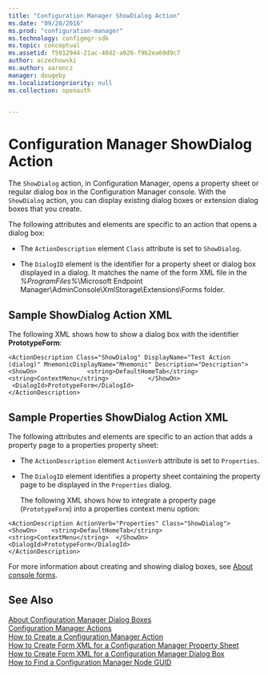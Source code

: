 ```yaml
---
title: "Configuration Manager ShowDialog Action"
ms.date: "09/20/2016"
ms.prod: "configuration-manager"
ms.technology: configmgr-sdk
ms.topic: conceptual
ms.assetid: f5912944-21ac-40d2-a026-f9b2ea69d9c7
author: aczechowski
ms.author: aaroncz
manager: dougeby
ms.localizationpriority: null
ms.collection: openauth


---
```

# Configuration Manager ShowDialog Action
The `ShowDialog` action, in Configuration Manager, opens a property sheet or regular dialog box in the Configuration Manager console. With the `ShowDialog` action, you can display existing dialog boxes or extension dialog boxes that you create.  

 The following attributes and elements are specific to an action that opens a dialog box:  

-   The `ActionDescription` element `Class` attribute is set to `ShowDialog`.  

-   The `DialogID` element is the identifier for a property sheet or dialog box displayed in a dialog. It matches the name of the form XML file in the *%ProgramFiles%*\Microsoft Endpoint Manager\AdminConsole\XmlStorage\Extensions\Forms folder.  

## Sample ShowDialog Action XML  
 The following XML shows how to show a dialog box with the identifier **PrototypeForm**:  

```  
<ActionDescription Class="ShowDialog" DisplayName="Test Action (dialog)" MnemonicDisplayName="Mnemonic" Description="Description"> <ShowOn>              <string>DefaultHomeTab</string>      <string>ContextMenu</string>           </ShowOn>  
 <DialogId>PrototypeForm</DialogId>  
</ActionDescription>  
```  

## Sample Properties ShowDialog Action XML  
 The following attributes and elements are specific to an action that adds a property page to a properties property sheet:  

- The `ActionDescription` element `ActionVerb` attribute is set to `Properties`.  

- The `DialogID` element identifies a property sheet containing the property page to be displayed in the `Properties` dialog.  

  The following XML shows how to integrate a property page (`PrototypeForm`) into a properties context menu option:  

```  
<ActionDescription ActionVerb="Properties" Class="ShowDialog">  <ShowOn>    <string>DefaultHomeTab</string>    <string>ContextMenu</string>  </ShowOn>  <DialogId>PrototypeForm</DialogId>  
</ActionDescription>  
```  

 For more information about creating and showing dialog boxes, see [About console forms](about-configuration-manager-console-forms.md).  

## See Also  
 [About Configuration Manager Dialog Boxes](../../../../develop/core/servers/console/about-configuration-manager-console-forms.md)   
 [Configuration Manager Actions](../../../../develop/core/servers/console/configuration-manager-actions.md)   
 [How to Create a Configuration Manager Action](../../../../develop/core/servers/console/how-to-create-a-configuration-manager-action.md)   
 [How to Create Form XML for a Configuration Manager Property Sheet](../../../../develop/core/servers/console/how-to-create-form-xml-for-a-configuration-manager-property-sheet.md)   
 [How to Create Form XML for a Configuration Manager Dialog Box](../../../../develop/core/servers/console/how-to-create-form-xml-for-a-configuration-manager-dialog-box.md)   
 [How to Find a Configuration Manager Node GUID](../../../../develop/core/servers/console/how-to-find-a-configuration-manager-console-node-guid.md)
